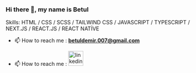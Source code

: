 ### Hi there 👋, my name is Betul

Skills: HTML / CSS / SCSS / TAILWIND CSS / JAVASCRIPT / TYPESCRIPT / NEXT.JS / REACT.JS / REACT NATİVE 

- 📫 How to reach me : **betuldemir.007@gmail.com**
  
- 📫 How to reach me : [<img src='https://cdn.jsdelivr.net/npm/simple-icons@3.0.1/icons/linkedin.svg' alt='linkedin' height='40'>](https://www.linkedin.com/in/betuldemirrr)


<!--

Here are some ideas to get you started:

![Anurag's GitHub stats](https://github-readme-stats.vercel.app/api?username=betuldemirr&show_icons=true&theme=radical)

- 🔭 I’m currently working on ...
- 🌱 I’m currently learning ...
- 👯 I’m looking to collaborate on ...
- 🤔 I’m looking for help with ...
- 💬 Ask me about ...
- 📫 How to reach me: ...
- 😄 Pronouns: ...
- ⚡ Fun fact: ...
-->
